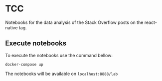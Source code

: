 # TCC

Notebooks for the data analysis of the Stack Overflow posts on the react-native tag.

## Execute notebooks

To execute the notebooks use the command bellow:

```
docker-compose up
```

The notebooks will be available on `localhost:8888/lab`